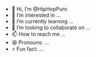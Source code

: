 - 👋 Hi, I’m @HipHopPuro
- 👀 I’m interested in ...
- 🌱 I’m currently learning ...
- 💞️ I’m looking to collaborate on ...
- 📫 How to reach me ...
- 😄 Pronouns: ...
- ⚡ Fun fact: ...

<!---
HipHopPuro/HipHopPuro is a ✨ special ✨ repository because its `README.md` (this file) appears on your GitHub profile.
You can click the Preview link to take a look at your changes.
--->
